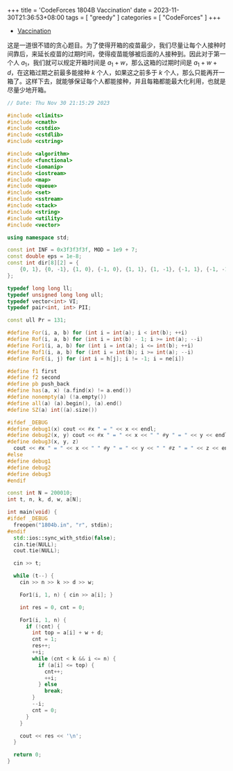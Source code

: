 +++
title = 'CodeForces 1804B Vaccination'
date = 2023-11-30T21:36:53+08:00
tags = [
    "greedy"
]
categories = [ "CodeForces" ]
+++

- [Vaccination](https://vjudge.net/problem/CodeForces-1804B)

这是一道很不错的贪心题目。为了使得开箱的疫苗最少，我们尽量让每个人接种时间靠后，来延长疫苗的过期时间，使得疫苗能够被后面的人接种到。因此对于第一个人 $a_1$，我们就可以规定开箱时间是 $a_1 + w$，那么这箱的过期时间是 $a_1 + w + d$，在这箱过期之前最多能接种 $k$ 个人，如果这之前多于 $k$ 个人，那么只能再开一箱了。这样下去，就能够保证每个人都能接种，并且每箱都能最大化利用，也就是尽量少地开箱。

```cpp
// Date: Thu Nov 30 21:15:29 2023

#include <climits>
#include <cmath>
#include <cstdio>
#include <cstdlib>
#include <cstring>

#include <algorithm>
#include <functional>
#include <iomanip>
#include <iostream>
#include <map>
#include <queue>
#include <set>
#include <sstream>
#include <stack>
#include <string>
#include <utility>
#include <vector>

using namespace std;

const int INF = 0x3f3f3f3f, MOD = 1e9 + 7;
const double eps = 1e-8;
const int dir[8][2] = {
    {0, 1}, {0, -1}, {1, 0}, {-1, 0}, {1, 1}, {1, -1}, {-1, 1}, {-1, -1},
};

typedef long long ll;
typedef unsigned long long ull;
typedef vector<int> VI;
typedef pair<int, int> PII;

const ull Pr = 131;

#define For(i, a, b) for (int i = int(a); i < int(b); ++i)
#define Rof(i, a, b) for (int i = int(b) - 1; i >= int(a); --i)
#define For1(i, a, b) for (int i = int(a); i <= int(b); ++i)
#define Rof1(i, a, b) for (int i = int(b); i >= int(a); --i)
#define ForE(i, j) for (int i = h[j]; i != -1; i = ne[i])

#define f1 first
#define f2 second
#define pb push_back
#define has(a, x) (a.find(x) != a.end())
#define nonempty(a) (!a.empty())
#define all(a) (a).begin(), (a).end()
#define SZ(a) int((a).size())

#ifdef _DEBUG
#define debug1(x) cout << #x " = " << x << endl;
#define debug2(x, y) cout << #x " = " << x << " " #y " = " << y << endl;
#define debug3(x, y, z)                                                        \
  cout << #x " = " << x << " " #y " = " << y << " " #z " = " << z << endl;
#else
#define debug1
#define debug2
#define debug3
#endif

const int N = 200010;
int t, n, k, d, w, a[N];

int main(void) {
#ifdef _DEBUG
  freopen("1804b.in", "r", stdin);
#endif
  std::ios::sync_with_stdio(false);
  cin.tie(NULL);
  cout.tie(NULL);

  cin >> t;

  while (t--) {
    cin >> n >> k >> d >> w;

    For1(i, 1, n) { cin >> a[i]; }

    int res = 0, cnt = 0;

    For1(i, 1, n) {
      if (!cnt) {
        int top = a[i] + w + d;
        cnt = 1;
        res++;
        ++i;
        while (cnt < k && i <= n) {
          if (a[i] <= top) {
            cnt++;
            ++i;
          } else
            break;
        }
        --i;
        cnt = 0;
      }
    }

    cout << res << '\n';
  }

  return 0;
}

```
